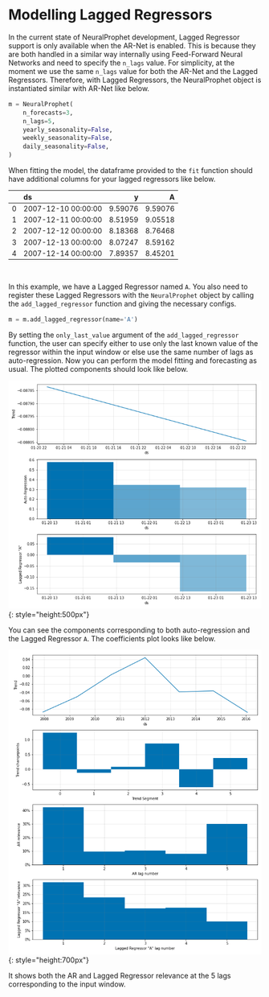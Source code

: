 # Modelling Lagged Regressors

In the current state of NeuralProphet development, Lagged Regressor support is 
only available when the AR-Net is enabled. This is because they are both handled in a similar way internally 
using Feed-Forward Neural Networks and need to specify the `n_lags` value. For simplicity, at the moment
we use the same `n_lags` value for both the AR-Net and the Lagged Regressors. Therefore, with Lagged Regressors,
the NeuralProphet object is instantiated similar with AR-Net like below.

```python
m = NeuralProphet(
    n_forecasts=3,
    n_lags=5,
    yearly_seasonality=False,
    weekly_seasonality=False,
    daily_seasonality=False,
)
``` 

When fitting the model, the dataframe provided to the `fit` function should have additional
columns for your lagged regressors like below.

|      | ds                  |        y |        A |
|-----:|:--------------------|---------:|---------:|
|    0 | 2007-12-10 00:00:00 |  9.59076 |  9.59076 |
|    1 | 2007-12-11 00:00:00 |  8.51959 |  9.05518 |
|    2 | 2007-12-12 00:00:00 |  8.18368 |  8.76468 |
|    3 | 2007-12-13 00:00:00 |  8.07247 |  8.59162 |
|    4 | 2007-12-14 00:00:00 |  7.89357 |  8.45201 |

<br />

In this example, we have a Lagged Regressor named `A`. You also need to register these
Lagged Regressors with the `NeuralProphet` object by calling the `add_lagged_regressor` function
and giving the necessary configs.

```python
m = m.add_lagged_regressor(name='A')
```
By setting the `only_last_value` argument of the `add_lagged_regressor` function, the user can
specify either to use only the last known value of the regressor within the input window or 
else use the same number of lags as auto-regression. Now you can perform the model fitting and forecasting as usual. 
The plotted components should look
like below.

![plot-comp-1](../images/plot_comp_lag_reg_1.png){: style="height:500px"}

You can see the components corresponding to both auto-regression and the Lagged Regressor `A`.
The coefficients plot looks like below.

 
![plot-param-1](../images/plot_param_lag_reg_1.png){: style="height:700px"}

It shows both the AR and Lagged Regressor relevance at the 5 lags corresponding to the input window.

<Lagged regressors too can be regularized. This is done by specifying the required regularization
strength when registering the lagged regressors with the NeuralProphet object as below.>






